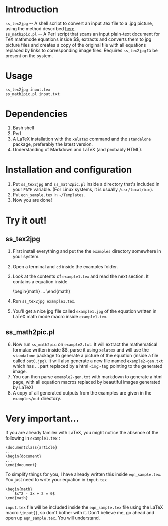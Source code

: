 # Introduction
`ss_tex2jpg` -- A shell script to convert an input .tex file to a .jpg picture, using the method described [here](https://tex.stackexchange.com/questions/34054/tex-to-image-over-command-line).  
`ss_math2pic.pl` -- A Perl script that scans an input plain-text document for TeX mathmode equations inside $$, extracts and converts them to jpg picture files and creates a copy of the original file with all equations replaced by links to corresponding image files. Requires `ss_tex2jpg` to be present on the system.
	
# Usage
`ss_tex2jpg input.tex`  
`ss_math2pic.pl input.txt`
	
# Dependencies
1. Bash shell
2. Perl
3. A LaTeX installation with the `xelatex` command and the `standalone` package, preferably the latest version.
4. Understanding of Markdown and LaTeX (and probably HTML).
	
# Installation and configuration
1. Put `ss_tex2jpg` and `ss_math2pic.pl` inside a directory that's included in your `PATH` variable. (For Linux systems, it is usually `/usr/local/bin`).
2. Put `eqn_sample.tex` in `~/Templates`.
3. Now you are done!
	
# Try it out!
## ss_tex2jpg
1. First install everything and put the the `examples` directory somewhere in your system.
2. Open a terminal and `cd` inside the examples folder.
3. Look at the contents of `example1.tex` and read the next section. It contains a equation inside

	\begin{math}
	...
	\end{math}
	
4. Run `ss_tex2jpg example1.tex`.
5. You'll get a nice jpg file called `example1.jpg` of the equation written in LaTeX math mode macro inside `example1.tex`.

## ss_math2pic.pl
6. Now run `ss_math2pic` on `example2.txt`. It will extract the mathematical formulae written inside $$, parse it using `xelatex` and will use the `standalone` package to generate a picture of the equation (inside a file called `out0.jpg`). It will also generate a new file named `example2-gen.txt` which has $...$ part replaced by a html `<img>` tag pointing to the generated image.
7. You can then parse `example2-gen.txt` with markdown to generate a html page, with all equation macros replaced by beautiful images generated by LaTeX!
8. A copy of all generated outputs from the examples are given in the `examples/out` directory.


# Very important...
If you are already familer with LaTeX, you might notice the absence of the following in `example1.tex` :

	\documentclass{article}
	...
	\begin{document}
	...
	\end{document}

To simplify things for you, I have already written this inside `eqn_sample.tex`. You just need to write your equation in `input.tex`

	\begin{math}
		$x^2 - 3x + 2 = 0$
	\end{math}

`input.tex` file will be included inside the `eqn_sample.tex` file using the LaTeX macro `\input{}`, so don't bother with it. Don't believe me, go ahead and open up `eqn_sample.tex`. You will understand.
